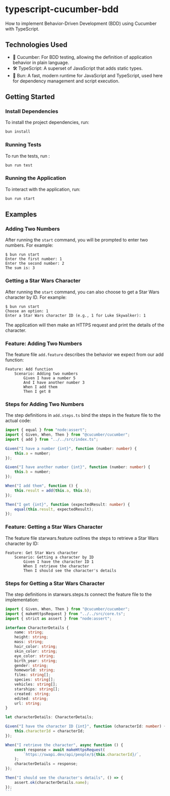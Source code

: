 # typescript-cucumber-bdd 

How to implement Behavior-Driven Development (BDD) using Cucumber with TypeScript. 

## Technologies Used

- 🥒 Cucumber: For BDD testing, allowing the definition of application behavior in plain language.
- 🛠 TypeScript: A superset of JavaScript that adds static types.
- 🚀 Bun: A fast, modern runtime for JavaScript and TypeScript, used here for dependency management and script execution.

## Getting Started

### Install Dependencies

To install the project dependencies, run:

```bash
bun install
```

### Running Tests

To run the tests, run :

```bash
bun run test
```

### Running the Application

To interact with the application, run:

```bash
bun run start
```

## Examples

### Adding Two Numbers

After running the `start` command, you will be prompted to enter two numbers. For example:

```
$ bun run start 
Enter the first number: 1
Enter the second number: 2
The sum is: 3
```

### Getting a Star Wars Character

After running the `start` command, you can also choose to get a Star Wars character by ID. For example:

```
$ bun run start
Choose an option: 1
Enter a Star Wars character ID (e.g., 1 for Luke Skywalker): 1
```

The application will then make an HTTPS request and print the details of the character.

### Feature: Adding Two Numbers

The feature file `add.feature` describes the behavior we expect from our add function:

```feature
Feature: Add function
	Scenario: Adding two numbers
		Given I have a number 5
		And I have another number 3
		When I add them
		Then I get 8
```
### Steps for Adding Two Numbers

The step definitions in `add.steps.ts` bind the steps in the feature file to the actual code:

```ts
import { equal } from "node:assert";
import { Given, When, Then } from "@cucumber/cucumber";
import { add } from "../../src/index.ts";

Given("I have a number {int}", function (number: number) {
	this.a = number;
});

Given("I have another number {int}", function (number: number) {
	this.b = number;
});

When("I add them", function () {
	this.result = add(this.a, this.b);
});

Then("I get {int}", function (expectedResult: number) {
	equal(this.result, expectedResult);
});
```

### Feature: Getting a Star Wars Character
The feature file starwars.feature outlines the steps to retrieve a Star Wars character by ID:

```feature
Feature: Get Star Wars character
	Scenario: Getting a character by ID
		Given I have the character ID 1
		When I retrieve the character
		Then I should see the character's details
```
### Steps for Getting a Star Wars Character

The step definitions in starwars.steps.ts connect the feature file to the implementation:

````ts
import { Given, When, Then } from "@cucumber/cucumber";
import { makeHttpsRequest } from "../../src/core.ts";
import { strict as assert } from "node:assert";

interface CharacterDetails {
	name: string;
	height: string;
	mass: string;
	hair_color: string;
	skin_color: string;
	eye_color: string;
	birth_year: string;
	gender: string;
	homeworld: string;
	films: string[];
	species: string[];
	vehicles: string[];
	starships: string[];
	created: string;
	edited: string;
	url: string;
}

let characterDetails: CharacterDetails;

Given("I have the character ID {int}", function (characterId: number) {
	this.characterId = characterId;
});

When("I retrieve the character", async function () {
	const response = await makeHttpsRequest(
		`https://swapi.dev/api/people/${this.characterId}/`,
	);
	characterDetails = response;
});

Then("I should see the character's details", () => {
	assert.ok(characterDetails.name);
});
```